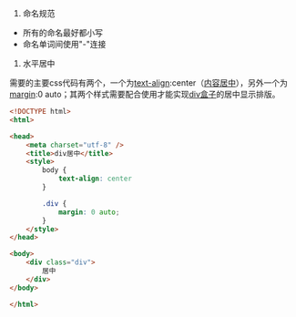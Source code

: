 1. 命名规范

+ 所有的命名最好都小写
+ 命名单词间使用"-"连接



1. 水平居中

需要的主要css代码有两个，一个为[text-align](http://www.divcss5.com/rumen/r350.shtml):center（[内容居中](http://www.divcss5.com/rumen/r350.shtml)），另外一个为[margin](http://www.divcss5.com/rumen/r128.shtml):0 auto；其两个样式需要配合使用才能实现[div盒子](http://www.divcss5.com/rumen/r319.shtml)的居中显示排版。

```html
<!DOCTYPE html>
<html>

<head>
    <meta charset="utf-8" />
    <title>div居中</title>
    <style>
        body {
            text-align: center
        }

        .div {
            margin: 0 auto;
        }
    </style>
</head>

<body>
    <div class="div">
        居中
    </div>
</body>

</html>
```

